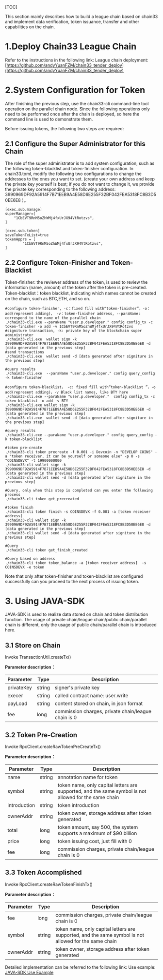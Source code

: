 [TOC]

This section mainly describes how to build a league chain based on chain33 and implement data verification, token issuance, transfer and other capabilities on the chain.

# 1.Deploy Chain33 League Chain
Refer to the instructions in the following link: 
League chain deployment: [https://github.com/andyYuanFZM/chain33_tender_deploy](https://github.com/andyYuanFZM/chain33_tender_deploy)  

# 2.System Configuration for Token
After finishing the previous step, use the chain33-cli command-line tool operation on the parallel chain node. Since the following operations only need to be performed once after the chain is deployed, so here the command line is used to demonstrate them.

Before issuing tokens, the following two steps are required:
## 2.1 Configure the Super Administrator for this Chain
The role of the super administrator is to add system configuration, such as the following token-blacklist and token-finisher configuration.
In chain33.toml, modify the following two configurations to change the addresses to the ones you want to set. 
(create your own address and keep the private key yourself is best; if you do not want to change it, we provide the private key corresponding to the following address: 3990969DF92A5914F7B71EEB9A4E58D6E255F32BF042FEA5318FC8B3D50EE6E8 ）。
```shell
[exec.sub.manage]
superManager=[
    "1CbEVT9RnM5oZhWMj4fxUrJX94VtRotzvs",
]

[exec.sub.token]
saveTokenTxList=true
tokenApprs = [
        "1CbEVT9RnM5oZhWMj4fxUrJX94VtRotzvs",
]
```

## 2.2 Configure Token-Finisher and Token-Blacklist
Token-finisher: the reviewer address of the token, is used to review the information (name, amount) of the token after the token is pre-created.
Token-blacklist：token blacklist, indicating which names cannot be created on the chain, such as BTC,ETH, and so on.

```shell
#configure token-finisher, -c：fixed fill with“token-finisher”，-o：add(represent adding)， -v：token-finisher address, --paraName: correspond to the name of the parallel chain
./chain33-cli.exe --paraName "user.p.developer." config config_tx -c token-finisher -o add -v 1CbEVT9RnM5oZhWMj4fxUrJX94VtRotzvs
#signiture transaction, -k: private key of the blockchain super administrator 
./chain33-cli.exe  wallet sign -k 3990969DF92A5914F7B71EEB9A4E58D6E255F32BF042FEA5318FC8B3D50EE6E8 -d [data generated in the previous step]
#send transactions
./chain33-cli.exe  wallet send -d [data generated after signiture in the previous step]

#query results
./chain33-cli.exe  --paraName "user.p.developer." config query_config -k token-finisher

#configure token-blacklist， -c: fixed fill with“token-blacklist ”，-o  add(represent adding)，-v Black list names, like BTY here
./chain33-cli.exe --paraName "user.p.developer."  config config_tx -c token-blacklist -o add -v BTY
./chain33-cli.exe wallet sign -k 3990969DF92A5914F7B71EEB9A4E58D6E255F32BF042FEA5318FC8B3D50EE6E8 -d [data generated in the previous step]
./chain33-cli.exe  wallet send -d [data generated after signiture in the previous step]

#query results
./chain33-cli.exe --paraName "user.p.developer." config query_config -k token-blacklist 

#token pre-create
./chain33-cli token precreate -f 0.001 -i Devcoin -n "DEVELOP COINS" -a "token receiver, it can be yourself or someone else" -p 0 -s "COINSDEVX" -t 19900000000
./chain33-cli wallet sign -k 3990969DF92A5914F7B71EEB9A4E58D6E255F32BF042FEA5318FC8B3D50EE6E8 -d [data generated in the previous step]
./chain33-cli wallet send -d [data generated after signiture in the previous step]

#Query, only when this step is completed can you enter the following process
./chain33-cli token get_precreated

#token finish 
./chain33-cli token finish -s COINSDEVX -f 0.001 -a [token receiver address]
./chain33-cli wallet sign -k 3990969DF92A5914F7B71EEB9A4E58D6E255F32BF042FEA5318FC8B3D50EE6E8 -d [data generated in the previous step]
./chain33-cli wallet send -d [data generated after signiture in the previous step]

#Query
./chain33-cli token get_finish_created

#Query based on address
./chain33-cli token token_balance -a [token receiver address]  -s COINSDEVX -e token
```
Note that only after token-finisher and token-blacklist are configured successfully can you proceed to the next process of issuing token.

# 3. Using JAVA-SDK
JAVA-SDK is used to realize data stored on chain and token distribution function. The usage of private chain/league chain/public chain/parallel chain is different, only the usage of public chain/parallel chain is introduced here.


## 3.1 Store on Chain
Invoke TransactionUtil.createTx()

**Parameter description：**

|Parameter|Type|Description|
|----|----|----|
|privateKey|string|signer's private key|
|execer|string|called contract name: user.write|
|payLoad|string|content stored on chain, in json format|
|fee|long|commission charges, private chain/league chain is 0|

## 3.2 Token Pre-Creation
Invoke RpcClient.createRawTokenPreCreateTx()

**Parameter description：**

|Parameter|Type|Description|
|----|----|----|
|name|string|annotation name for token|
|symbol|string|token name, only capital letters are supported, and the same symbol is not allowed for the same chain|
|introduction|string|token introduction|
|ownerAddr|string|token owner, storage address after token generated|
|total|long|token amount, say 500, the system supports a maximum of $90 billion|
|price|long|token issuing cost, just fill with 0|
|fee|long|commission charges, private chain/league chain is 0|

## 3.3 Token Accomplished
Invoke RpcClient.createRawTokenFinishTx()

**Parameter description：**

|Parameter|Type|Description|
|----|----|----|
|fee|long|commission charges, private chain/league chain is 0|
|symbol|string|token name, only capital letters are supported, and the same symbol is not allowed for the same chain|
|ownerAddr|string|token owner, storage address after token generated|

Detailed implementation can be referred to the following link:
Use example: <a href="https://github.com/andyYuanFZM/chain33-sdk-java/blob/sdk_test/src/test/java/cn/chain33/javasdk/client/TokenTest.java" target="_blank">JAVA-SDK Use Example</a>


